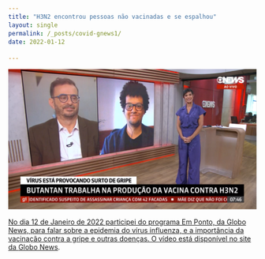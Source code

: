 ```yaml
---
title: "H3N2 encontrou pessoas não vacinadas e se espalhou"
layout: single
permalink: /_posts/covid-gnews1/
date: 2022-01-12

---
```


<a href="https://andersonbrito.github.io/_posts/covid-gnews1/"><img src="/assets/images/cover-gnews1.png" width="700">

No dia 12 de Janeiro de 2022 participei do programa Em Ponto, da Globo News, para falar sobre a epidemia do vírus influenza, e a importância da vacinação contra a gripe e outras doenças. O vídeo está disponível no site da [Globo News](https://g1.globo.com/globonews/globonews-em-ponto/video/virologista-h3n2-encontrou-pessoas-nao-vacinadas-e-se-espalhou-10202991.ghtml).
